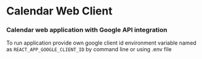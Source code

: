 # Calendar Web Client

### Calendar web application with Google API integration

To run application provide own google client id environment variable named as `REACT_APP_GOOGLE_CLIENT_ID`
by command line or using .env file
